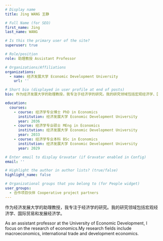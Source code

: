 ```yaml
---
# Display name
title: Jing WANG 王静

# Full Name (for SEO)
first_name: Jing
last_name: WANG

# Is this the primary user of the site?
superuser: true

# Role/position
role: 助理教授 Assistant Professor

# Organizations/Affiliations
organizations:
  - name: 经济发展大学 Economic Development University
    url: ''

# Short bio (displayed in user profile at end of posts)
bio: 作为经济发展大学的助理教授，我专注于经济学的研究。我的研究领域包括宏观经济学、国际贸易和发展经济学。

education:
  courses:
    - course: 经济学专业博士 PhD in Economics
      institution: 经济发展大学 Economic Development University
      year: 2036
    - course: 经济学专业硕士 MEng in Economics
      institution: 经济发展大学 Economic Development University
      year: 2033
    - course: 经济学专业本科 BSc in Economics
      institution: 经济发展大学 Economic Development University
      year: 2029

# Enter email to display Gravatar (if Gravatar enabled in Config)
email: ''

# Highlight the author in author lists? (true/false)
highlight_name: false

# Organizational groups that you belong to (for People widget)
user_groups:
  - 合作项目伙伴 Cooperative project partners
---
```

作为经济发展大学的助理教授，我专注于经济学的研究。我的研究领域包括宏观经济学、国际贸易和发展经济学。

As an assistant professor at the University of Economic Development, I focus on the research of economics.My research fields include macroeconomics, international trade and development economics.